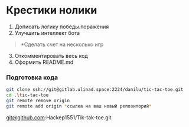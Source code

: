 # Крестики нолики

1. Дописать логику победы.поражения
2. Улучшить интеллект бота

> *Сделать счет на несколько игр

3. Откомментировать весь код
4. Оформить README.md

### Подготовка кода

```bash
git clone ssh://git@gitlab.ulinad.space:2224/danilu/tic-tac-toe.git
cd .\tic-tac-toe
git remote remove origin
git remote add origin *ссылка на ваш новый репозиторий*
```

git@github.com:Hackep1551/Tik-tak-toe.git